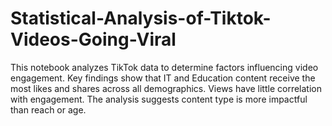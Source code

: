 # Statistical-Analysis-of-Tiktok-Videos-Going-Viral
This notebook analyzes TikTok data to determine factors influencing video engagement. Key findings show that IT and Education content receive the most likes and shares across all demographics. Views have little correlation with engagement. The analysis suggests content type is more impactful than reach or age.
